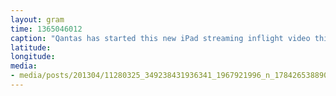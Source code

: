 ```yaml
---
layout: gram
time: 1365046012
caption: "Qantas has started this new iPad streaming inflight video thing. Cool idea, but not executed very well."
latitude: 
longitude: 
media:
- media/posts/201304/11280325_349238431936341_1967921996_n_17842653889000351.jpg
---
```

